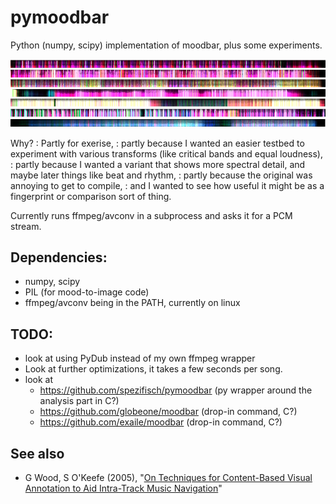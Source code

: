 # pymoodbar

Python (numpy, scipy) implementation of moodbar, plus some experiments.

![A few examples: lofi, reggae, rock, calm electro, crust, indie band, ethereal/vocal](examples.png?raw=true)

Why?
: Partly for exerise,
: partly because I wanted an easier testbed to experiment with various transforms (like critical bands and equal loudness),
: partly because I wanted a variant that shows more spectral detail, and maybe later things like beat and rhythm,
: partly because the original was annoying to get to compile, 
: and I wanted to see how useful it might be as a fingerprint or comparison sort of thing.

Currently runs ffmpeg/avconv in a subprocess and asks it for a PCM stream.


## Dependencies:
* numpy, scipy
* PIL (for mood-to-image code)
* ffmpeg/avconv being in the PATH, currently on linux


## TODO:
- look at using PyDub instead of my own ffmpeg wrapper
- Look at further optimizations, it takes a few seconds per song.
- look at 
    - https://github.com/spezifisch/pymoodbar (py wrapper around the analysis part in C?)
    - https://github.com/globeone/moodbar  (drop-in command, C?)
    - https://github.com/exaile/moodbar  (drop-in command, C?)

## See also 
- G Wood, S O'Keefe (2005), "[On Techniques for Content-Based Visual Annotation to Aid Intra-Track Music Navigation](https://www.google.com/search?q=On%20Techniques%20for%20Content-Based%20Visual%20Annotation%20to%20Aid%20Intra-Track%20Music%20Navigation%20pdf)"
